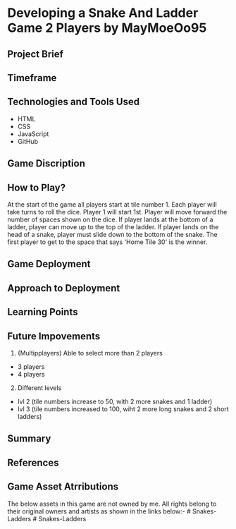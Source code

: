 # Developing a Snake And Ladder Game 2 Players by MayMoeOo95

## Project Brief

## Timeframe

## Technologies and Tools Used

- HTML
- CSS
- JavaScript
- GitHub

## Game Discription

## How to Play?

At the start of the game all players start at tile number 1.
Each player will take turns to roll the dice. Player 1 will start 1st.
Player will move forward the number of spaces shown on the dice.
If player lands at the bottom of a ladder, player can move up to the top of the ladder.
If player lands on the head of a snake, player must slide down to the bottom of the snake.
The first player to get to the space that says 'Home Tile 30' is the winner.

## Game Deployment

## Approach to Deployment

## Learning Points

## Future Impovements

1. (Multipplayers) Able to select more than 2 players

- 3 players
- 4 players

2. Different levels

- lvl 2 (tile numbers increase to 50, with 2 more snakes and 1 ladder)
- lvl 3 (tile numbers increased to 100, wiht 2 more long snakes and 2 short ladders)

## Summary

## References

## Game Asset Atrributions

The below assets in this game are not owned by me. All rights belong to their original owners and artists as shown in the links below:-
#   S n a k e s - L a d d e r s 
 
 #   S n a k e s - L a d d e r s 
 
 
